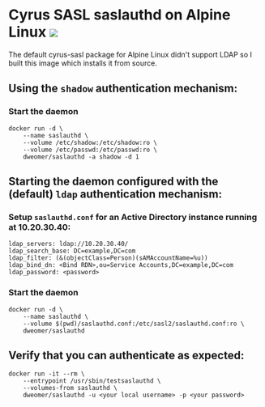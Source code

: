 # Cyrus SASL saslauthd on Alpine Linux [![](https://badge.imagelayers.io/dweomer/saslauthd:latest.svg)](https://imagelayers.io/?images=dweomer/saslauthd:latest 'Get your own badge on imagelayers.io')

The default cyrus-sasl package for Alpine Linux didn't support LDAP so I built this image which installs it from source.

## Using the `shadow` authentication mechanism:

### Start the daemon

```
docker run -d \
    --name saslauthd \
    --volume /etc/shadow:/etc/shadow:ro \
    --volume /etc/passwd:/etc/passwd:ro \
    dweomer/saslauthd -a shadow -d 1
```

## Starting the daemon configured with the (default) `ldap` authentication mechanism:

### Setup `saslauthd.conf` for an Active Directory instance running at 10.20.30.40:

```
ldap_servers: ldap://10.20.30.40/
ldap_search_base: DC=example,DC=com
ldap_filter: (&(objectClass=Person)(sAMAccountName=%u))
ldap_bind_dn: <Bind RDN>,ou=Service Accounts,DC=example,DC=com
ldap_password: <password>
```

### Start the daemon

```
docker run -d \
    --name saslauthd \
    --volume $(pwd)/saslauthd.conf:/etc/sasl2/saslauthd.conf:ro \
    dweomer/saslauthd
```

## Verify that you can authenticate as expected:

```
docker run -it --rm \
    --entrypoint /usr/sbin/testsaslauthd \
    --volumes-from saslauthd \
    dweomer/saslauthd -u <your local username> -p <your password>
```
